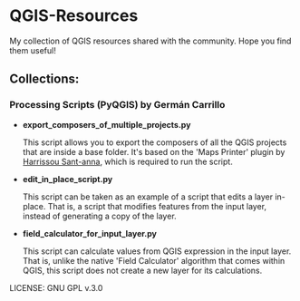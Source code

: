 # QGIS-Resources
My collection of QGIS resources shared with the community. Hope you find them useful!

## Collections:

### Processing Scripts (PyQGIS) by Germán Carrillo

 - **export_composers_of_multiple_projects.py**

   This script allows you to export the composers of all the QGIS projects that are inside a base folder.
   It's based on the 'Maps Printer' plugin by [Harrissou Sant-anna](https://github.com/DelazJ), which is required to run the script.

 - **edit_in_place_script.py**

   This script can be taken as an example of a script that edits a layer in-place. That is, a script that modifies features from the input layer, instead of generating a copy of the layer.     

 - **field_calculator_for_input_layer.py**
 
    This script can calculate values from QGIS expression in the input layer. That is, unlike the native 'Field Calculator' algorithm that comes within QGIS, this script does not create a new layer for its calculations. 

LICENSE: GNU GPL v.3.0